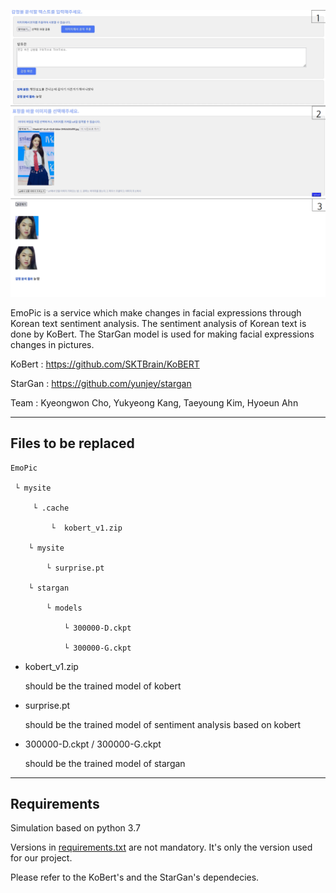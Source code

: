 ![example](example.png)



 EmoPic is a service which make changes in facial expressions through Korean text sentiment analysis. The sentiment analysis of Korean text is done by KoBert. The StarGan model is used for making facial expressions changes in pictures.

KoBert : https://github.com/SKTBrain/KoBERT

StarGan : https://github.com/yunjey/stargan

Team : Kyeongwon Cho, Yukyeong Kang, Taeyoung Kim, Hyoeun Ahn



--------------------------------

## Files to be replaced
```
EmoPic

 └ mysite

	 └ .cache

		 └  kobert_v1.zip

	└ mysite

		└ surprise.pt

	└ stargan

		└ models

			└ 300000-D.ckpt

			└ 300000-G.ckpt
```
* kobert_v1.zip

  	should be the trained model of kobert

+ surprise.pt

  	should be the trained model of sentiment analysis based on kobert

+ 300000-D.ckpt / 300000-G.ckpt 

  	should be the trained model of stargan 

-------------------------

## Requirements

 Simulation based on python 3.7

 Versions in [requirements.txt](requirements.txt) are not mandatory. It's only the version used for our project.

 Please refer to the KoBert's and the StarGan's dependecies.